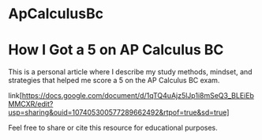 # ApCalculusBc

# How I Got a 5 on AP Calculus BC

This is a personal article where I describe my study methods, mindset, and strategies that helped me score a 5 on the AP Calculus BC exam.

link[https://docs.google.com/document/d/1qTQ4uAjz5lJp1i8mSeQ3_BLEiEbMMCXR/edit?usp=sharing&ouid=107405300577289662492&rtpof=true&sd=true]

Feel free to share or cite this resource for educational purposes.
